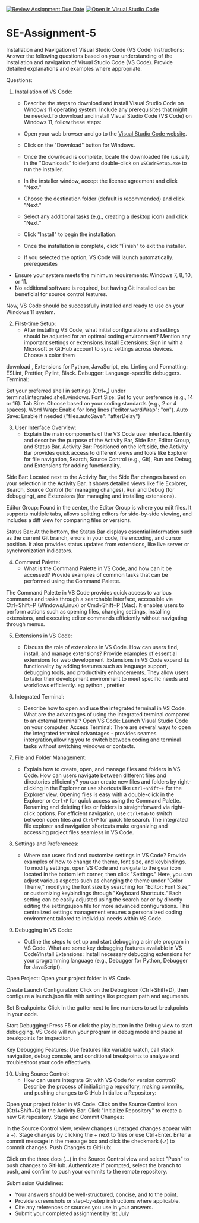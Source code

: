 [![Review Assignment Due Date](https://classroom.github.com/assets/deadline-readme-button-22041afd0340ce965d47ae6ef1cefeee28c7c493a6346c4f15d667ab976d596c.svg)](https://classroom.github.com/a/XoLGRbHq)
[![Open in Visual Studio Code](https://classroom.github.com/assets/open-in-vscode-2e0aaae1b6195c2367325f4f02e2d04e9abb55f0b24a779b69b11b9e10269abc.svg)](https://classroom.github.com/online_ide?assignment_repo_id=15280322&assignment_repo_type=AssignmentRepo)
# SE-Assignment-5
Installation and Navigation of Visual Studio Code (VS Code)
 Instructions:
Answer the following questions based on your understanding of the installation and navigation of Visual Studio Code (VS Code). Provide detailed explanations and examples where appropriate.

 Questions:

1. Installation of VS Code:
   - Describe the steps to download and install Visual Studio Code on Windows 11 operating system. Include any prerequisites that might be needed.To download and install Visual Studio Code (VS Code) on Windows 11, follow these steps:

   - Open your web browser and go to the [Visual Studio Code website](https://code.visualstudio.com/).
   - Click on the "Download" button for Windows.
   - Once the download is complete, locate the downloaded file (usually in the "Downloads" folder) and double-click on `VSCodeSetup.exe` to run the installer.
   - In the installer window, accept the license agreement and click "Next."
   - Choose the destination folder (default is recommended) and click "Next."
   - Select any additional tasks (e.g., creating a desktop icon) and click "Next."
   - Click "Install" to begin the installation.
   - Once the installation is complete, click "Finish" to exit the installer.
   - If you selected the option, VS Code will launch automatically.
prerequesites
- Ensure your system meets the minimum requirements: Windows 7, 8, 10, or 11.
- No additional software is required, but having Git installed can be beneficial for source control features.

Now, VS Code should be successfully installed and ready to use on your Windows 11 system.
         

2. First-time Setup:
   - After installing VS Code, what initial configurations and settings should be adjusted for an optimal coding environment? Mention any important settings or extensions.Install Extensions:
Sign in with a Microsoft or GitHub account to sync settings across devices.
Choose a color them

download , Extensions for Python, JavaScript, etc.
Linting and Formatting: ESLint, Prettier, Pylint, Black.
Debugger: Language-specific debuggers.
Terminal:

Set your preferred shell in settings (Ctrl+,) under terminal.integrated.shell.windows.
Font Size: Set to your preference (e.g., 14 or 16).
Tab Size: Choose based on your coding standards (e.g., 2 or 4 spaces).
Word Wrap: Enable for long lines ("editor.wordWrap": "on").
Auto Save: Enable if needed ("files.autoSave": "afterDelay")


3. User Interface Overview:
   - Explain the main components of the VS Code user interface. Identify and describe the purpose of the Activity Bar, Side Bar, Editor Group, and Status Bar.
Activity Bar:
Positioned on the left side, the Activity Bar provides quick access to different views and tools like Explorer for file navigation, Search, Source Control (e.g., Git), Run and Debug, and Extensions for adding functionality.

Side Bar:
Located next to the Activity Bar, the Side Bar changes based on your selection in the Activity Bar. It shows detailed views like file Explorer, Search, Source Control (for managing changes), Run and Debug (for debugging), and Extensions (for managing and installing extensions).

Editor Group:
Found in the center, the Editor Group is where you edit files. It supports multiple tabs, allows splitting editors for side-by-side viewing, and includes a diff view for comparing files or versions.

Status Bar:
At the bottom, the Status Bar displays essential information such as the current Git branch, errors in your code, file encoding, and cursor position. It also provides status updates from extensions, like live server or synchronization indicators.



4. Command Palette:
   - What is the Command Palette in VS Code, and how can it be accessed? Provide examples of common tasks that can be performed using the Command Palette.

The Command Palette in VS Code provides quick access to various commands and tasks through a searchable interface, accessible via Ctrl+Shift+P (Windows/Linux) or Cmd+Shift+P (Mac). It enables users to perform actions such as opening files, changing settings, installing extensions, and executing editor commands efficiently without navigating through menus.




5. Extensions in VS Code:
   - Discuss the role of extensions in VS Code. How can users find, install, and manage extensions? Provide examples of essential extensions for web development
   .Extensions in VS Code expand its functionality by adding features such as language support, debugging tools, and productivity enhancements. They allow users to tailor their development environment to meet specific needs and workflows efficiently.
   eg python , prettier


6. Integrated Terminal:
   - Describe how to open and use the integrated terminal in VS Code. What are the advantages of using the integrated terminal compared to an external terminal?
   Open VS Code: Launch Visual Studio Code on your computer.
Access Terminal: There are several ways to open the integrated terminal
advantages  - provides seames intergration,allowing you to switch between coding and terminal tasks without switching windows or contexts.


7. File and Folder Management:
   - Explain how to create, open, and manage files and folders in VS Code. How can users navigate between different files and directories efficiently?
    you can create new files and folders by right-clicking in the Explorer or use shortcuts like `Ctrl+Shift+E` for the Explorer view. Opening files is easy with a double-click in the Explorer or `Ctrl+P` for quick access using the Command Palette. Renaming and deleting files or folders is straightforward via right-click options. For efficient navigation, use `Ctrl+Tab` to switch between open files and `Ctrl+P` for quick file search. The integrated file explorer and navigation shortcuts make organizing and accessing project files seamless in VS Code.


8. Settings and Preferences:
   - Where can users find and customize settings in VS Code? Provide examples of how to change the theme, font size, and keybindings.
 To modify settings, open VS Code and navigate to the gear icon located in the bottom left corner, then click "Settings." Here, you can adjust various aspects such as changing the theme under "Color Theme," modifying the font size by searching for "Editor: Font Size," or customizing keybindings through "Keyboard Shortcuts." Each setting can be easily adjusted using the search bar or by directly editing the settings.json file for more advanced configurations. This centralized settings management ensures a personalized coding environment tailored to individual needs within VS Code.

9. Debugging in VS Code:
   - Outline the steps to set up and start debugging a simple program in VS Code. What are some key debugging features available in VS Code?Install Extensions: Install necessary debugging extensions for your programming language (e.g., Debugger for Python, Debugger for JavaScript).

Open Project: Open your project folder in VS Code.

Create Launch Configuration: Click on the Debug icon (Ctrl+Shift+D), then configure a launch.json file with settings like program path and arguments.

Set Breakpoints: Click in the gutter next to line numbers to set breakpoints in your code.

Start Debugging: Press F5 or click the play button in the Debug view to start debugging. VS Code will run your program in debug mode and pause at breakpoints for inspection.

Key Debugging Features: Use features like variable watch, call stack navigation, debug console, and conditional breakpoints to analyze and troubleshoot your code effectively.



10. Using Source Control:
    - How can users integrate Git with VS Code for version control? Describe the process of initializing a repository, making commits, and pushing changes to GitHub.Initialize a Repository:

Open your project folder in VS Code.
Click on the Source Control icon (Ctrl+Shift+G) in the Activity Bar.
Click "Initialize Repository" to create a new Git repository.
Stage and Commit Changes:

In the Source Control view, review changes (unstaged changes appear with a +).
Stage changes by clicking the + next to files or use Ctrl+Enter.
Enter a commit message in the message box and click the checkmark (✓) to commit changes.
Push Changes to GitHub:

Click on the three dots (...) in the Source Control view and select "Push" to push changes to GitHub.
Authenticate if prompted, select the branch to push, and confirm to push your commits to the remote repository.












 Submission Guidelines:
- Your answers should be well-structured, concise, and to the point.
- Provide screenshots or step-by-step instructions where applicable.
- Cite any references or sources you use in your answers.
- Submit your completed assignment by 1st July 

